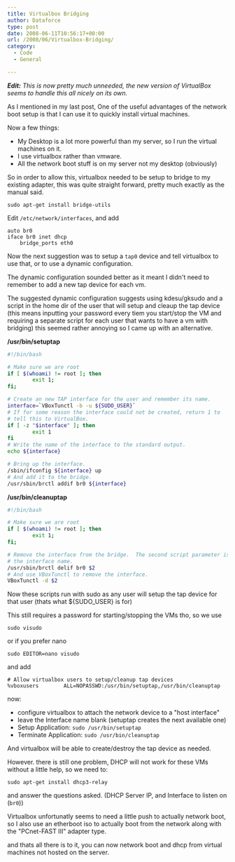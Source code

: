 ```yaml
---
title: Virtualbox Bridging
author: Dataforce
type: post
date: 2008-06-11T10:56:17+00:00
url: /2008/06/Virtualbox-Bridging/
category:
  - Code
  - General

---
```

_**Edit:** This is now pretty much unneeded, the new version of VirtualBox seems to handle this all nicely on its own._

As I mentioned in my last post, One of the useful advantages of the network boot setup is that I can use it to quickly install virtual machines.

Now a few things:

* My Desktop is a lot more powerful than my server, so I run the virtual machines on it.
* I use virtualbox rather than vmware.
* All the network boot stuff is on my server not my desktop (obviously) </ul>
So in order to allow this, virtualbox needed to be setup to bridge to my existing adapter, this was quite straight forward, pretty much exactly as the manual said.

```shell
sudo apt-get install bridge-utils
```

Edit `/etc/network/interfaces`, and add

```shell
auto br0
iface br0 inet dhcp
    bridge_ports eth0
```

Now the next suggestion was to setup a `tap0` device and tell virtualbox to use that, or to use a dynamic configuration.

The dynamic configuration sounded better as it meant I didn't need to remember to add a new tap device for each vm.

The suggested dynamic configuration suggests using kdesu/gksudo and a script in the home dir of the user that will setup and cleaup the tap device (this means inputting your password every tiem you start/stop the VM and requiring a separate script for each user that wants to have a vm with bridging) this seemed rather annoying so I came up with an alternative.

**/usr/bin/setuptap**
```bash
#!/bin/bash

# Make sure we are root
if [ $(whoami) != root ]; then
        exit 1;
fi;

# Create an new TAP interface for the user and remember its name.
interface=`VBoxTunctl -b -u ${SUDO_USER}`
# If for some reason the interface could not be created, return 1 to
# tell this to VirtualBox.
if [ -z "$interface" ]; then
        exit 1
fi
# Write the name of the interface to the standard output.
echo ${interface}

# Bring up the interface.
/sbin/ifconfig ${interface} up
# And add it to the bridge.
/usr/sbin/brctl addif br0 ${interface}
```

**/usr/bin/cleanuptap**
```bash
#!/bin/bash

# Make sure we are root
if [ $(whoami) != root ]; then
        exit 1;
fi;

# Remove the interface from the bridge.  The second script parameter is
# the interface name.
/usr/sbin/brctl delif br0 $2
# And use VBoxTunctl to remove the interface.
VBoxTunctl -d $2
```

Now these scripts run with sudo as any user will setup the tap device for that user (thats what ${SUDO_USER} is for)

This still requires a password for starting/stopping the VMs tho, so we use

`sudo visudo`

or if you prefer nano

`sudo EDITOR=nano visudo`

and add

```shell
# Allow virtualbox users to setup/cleanup tap devices
%vboxusers        ALL=NOPASSWD:/usr/bin/setuptap,/usr/bin/cleanuptap
```

now:

* configure virtualbox to attach the network device to a "host interface"
* leave the Interface name blank (setuptap creates the next available one)
* Setup Application: `sudo /usr/bin/setuptap`
* Terminate Application: `sudo /usr/bin/cleanuptap`

And virtualbox will be able to create/destroy the tap device as needed.

However. there is still one problem, DHCP will not work for these VMs without a little help, so we need to:

```shell
sudo apt-get install dhcp3-relay
```

and answer the questions asked. (DHCP Server IP, and Interface to listen on (`br0`))

Virtualbox unfortunatly seems to need a little push to actually network boot, so I also use an etherboot iso to actually boot from the network along with the "PCnet-FAST III" adapter type.

and thats all there is to it, you can now network boot and dhcp from virtual machines not hosted on the server.
